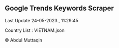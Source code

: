 

## Google Trends Keywords Scraper 
 
Last Update 24-05-2023 , 11:29:45

Country List :
VIETNAM.json



© Abdul Muttaqin 
